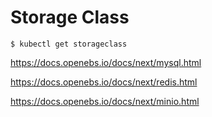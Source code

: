 # Storage Class


```
$ kubectl get storageclass
```


https://docs.openebs.io/docs/next/mysql.html

https://docs.openebs.io/docs/next/redis.html

https://docs.openebs.io/docs/next/minio.html
